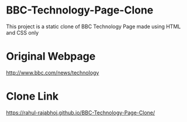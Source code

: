 # BBC-Technology-Page-Clone
This project is a static clone of BBC Technology Page made using HTML and CSS only

# Original Webpage
http://www.bbc.com/news/technology 

# Clone Link
https://rahul-rajabhoj.github.io/BBC-Technology-Page-Clone/
